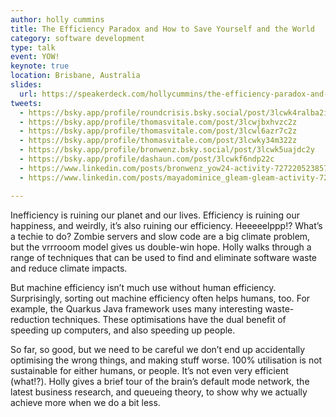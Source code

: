 ```yaml
---
author: holly cummins
title: The Efficiency Paradox and How to Save Yourself and the World
category: software development
type: talk
event: YOW!
keynote: true
location: Brisbane, Australia
slides:
  url: https://speakerdeck.com/hollycummins/the-efficiency-paradox-and-how-to-save-yourself-and-the-world-a96d352f-22d3-4151-9140-f16692e2a03a
tweets:
  - https://bsky.app/profile/roundcrisis.bsky.social/post/3lcwk4ralba2i
  - https://bsky.app/profile/thomasvitale.com/post/3lcwjbxhvzc2z
  - https://bsky.app/profile/thomasvitale.com/post/3lcwl6azr7c2z
  - https://bsky.app/profile/thomasvitale.com/post/3lcwky34m322z
  - https://bsky.app/profile/bronwenz.bsky.social/post/3lcwk5uajdc2y
  - https://bsky.app/profile/dashaun.com/post/3lcwkf6ndp22c
  - https://www.linkedin.com/posts/bronwenz_yow24-activity-7272205238571270145-cn_Z?utm_source=share&utm_medium=member_desktop
  - https://www.linkedin.com/posts/mayadominice_gleam-gleam-activity-7272173792402006016-fu34?utm_source=share&utm_medium=member_desktop

---
```

Inefficiency is ruining our planet and our lives. Efficiency is ruining our happiness, and weirdly, it’s also ruining our efficiency. Heeeeelppp!? What’s a techie to do? Zombie servers and slow code are a big climate problem, but the vrrrooom model gives us double-win hope. Holly walks through a range of techniques that can be used to find and eliminate software waste and reduce climate impacts. 

But machine efficiency isn’t much use without human efficiency. Surprisingly, sorting out machine efficiency often helps humans, too. For example, the Quarkus Java framework uses many interesting waste-reduction techniques. These optimisations have the dual benefit of speeding up computers, and also speeding up people.   

So far, so good, but we need to be careful we don’t end up accidentally optimising the wrong things, and making stuff worse. 100% utilisation is not sustainable for either humans, or people. It’s not even very efficient (what!?). Holly gives a brief tour of the brain’s default mode network, the latest business research, and queueing theory, to show why we actually achieve more when we do a bit less. 
